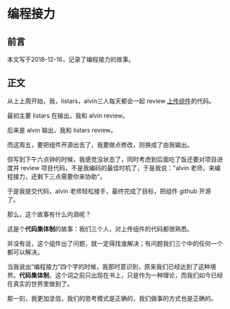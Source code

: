 # 编程接力
## 前言
本文写于2018-12-16，记录了编程接力的故事。
## 正文

从上上周开始，我，listars，alvin三人每天都会一起 review [上传组件](https://github.com/FEMessage/upload-to-ali)的代码。

最初主要 listars 在输出，我和 alvin review。

后来是 alvin 输出，我和 listars review。

而这周五，要把组件开源出去了，我要做点修改，则换成了由我输出。

但写到下午六点钟的时候，我感觉没状态了，同时考虑到后面吃了饭还要对项目进度并 review 项目代码，不是我编码的最佳时机了，于是我说："alvin 老师，来编程接力，还剩下三点需要你来协助"。

于是我提交代码，alvin 老师轻松接手，最终完成了目标，把组件 github 开源了。

那么，这个故事有什么内涵呢？

这是个**代码集体制**的故事：我们三个人，对上传组件的代码都很熟悉。

并没有说，这个组件出了问题，就一定得找谁解决；有问题我们三个中的任何一个都可以解决。

当我说出“编程接力”四个字的时候，我那时意识到，原来我们已经达到了这种境界。**代码集体制**，这个词之前只出现在书上，只是作为一种理论，而我们如今已经在真实的世界里做到了。

那一刻，我更加坚信，我们的思考模式是正确的，我们做事的方式也是正确的。
